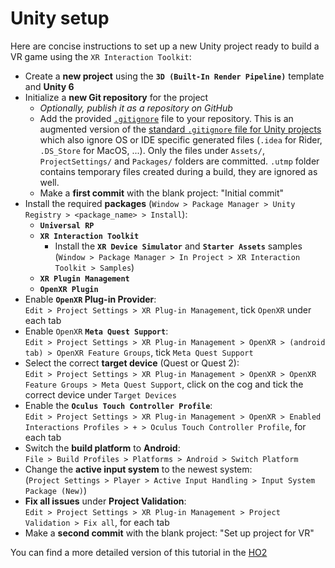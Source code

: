 # Unity setup
Here are concise instructions to set up a new Unity project ready to build a VR game using the `XR Interaction Toolkit`:

- Create a **new project** using the **`3D (Built-In Render Pipeline)`** template and **Unity 6**
- Initialize a **new Git repository** for the project
  - _Optionally, publish it as a repository on GitHub_
  - Add the provided [`.gitignore`](.gitignore) file to your repository. This is an augmented version of the [standard `.gitignore` file for Unity projects](https://github.com/github/gitignore/blob/main/Unity.gitignore) which also ignore OS or IDE specific generated files (`.idea` for Rider, `.DS_Store` for MacOS, ...). Only the files under `Assets/`, `ProjectSettings/` and `Packages/` folders are committed. `.utmp` folder contains temporary files created during a build, they are ignored as well.
  - Make a **first commit** with the blank project: "Initial commit"
- Install the required **packages** (`Window > Package Manager > Unity Registry > <package_name> > Install`):
  - **`Universal RP`** 
  - **`XR Interaction Toolkit`**  
    - Install the **`XR Device Simulator`** and **`Starter Assets`** samples (`Window > Package Manager > In Project > XR Interaction Toolkit > Samples`)
  - **`XR Plugin Management`**
  - **`OpenXR Plugin`**
- Enable **`OpenXR` Plug-in Provider**:  
  `Edit > Project Settings > XR Plug-in Management`, tick `OpenXR` under each tab
- Enable `OpenXR` **`Meta Quest Support`**:  
  `Edit > Project Settings > XR Plug-in Management > OpenXR > (android tab) > OpenXR Feature Groups`, tick `Meta Quest Support`
- Select the correct **target device** (Quest or Quest 2):  
  `Edit > Project Settings > XR Plug-in Management > OpenXR > OpenXR Feature Groups > Meta Quest Support`, click on the cog and tick the correct device under `Target Devices`
- Enable the **`Oculus Touch Controller Profile`**:  
  `Edit > Project Settings > XR Plug-in Management > OpenXR > Enabled Interactions Profiles > + > Oculus Touch Controller Profile`, for each tab
- Switch the **build platform** to **Android**:  
  `File > Build Profiles > Platforms > Android > Switch Platform`
- Change the **active input system** to the newest system:  
(`Project Settings > Player > Active Input Handling > Input System Package (New)`)
- **Fix all issues** under **Project Validation**:  
  `Edit > Project Settings > XR Plug-in Management > Project Validation > Fix all`, for each tab
- Make a **second commit** with the blank project: "Set up project for VR"

You can find a more detailed version of this tutorial in the [HO2](../hands-on/ho2.md)